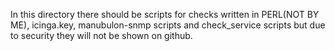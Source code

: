 In this directory there should be scripts for checks written in PERL(NOT BY ME), icinga.key, manubulon-snmp scripts and check_service scripts but due to security they will not be shown on github.